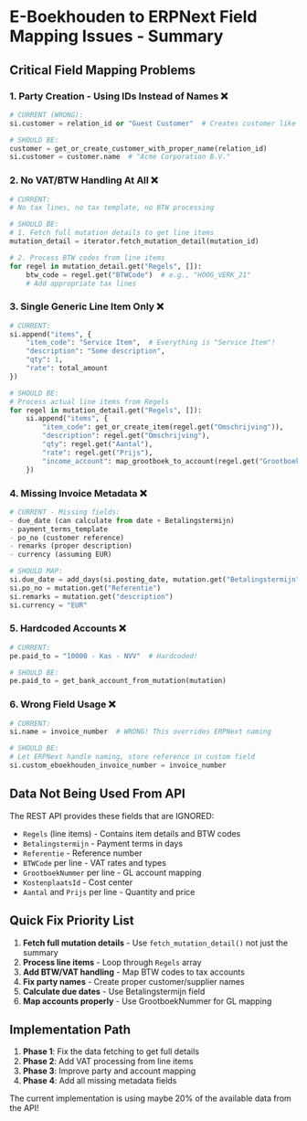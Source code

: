 # E-Boekhouden to ERPNext Field Mapping Issues - Summary

## Critical Field Mapping Problems

### 1. **Party Creation - Using IDs Instead of Names** ❌
```python
# CURRENT (WRONG):
si.customer = relation_id or "Guest Customer"  # Creates customer like "REL123"

# SHOULD BE:
customer = get_or_create_customer_with_proper_name(relation_id)
si.customer = customer.name  # "Acme Corporation B.V."
```

### 2. **No VAT/BTW Handling At All** ❌
```python
# CURRENT:
# No tax lines, no tax template, no BTW processing

# SHOULD BE:
# 1. Fetch full mutation details to get line items
mutation_detail = iterator.fetch_mutation_detail(mutation_id)

# 2. Process BTW codes from line items
for regel in mutation_detail.get("Regels", []):
    btw_code = regel.get("BTWCode")  # e.g., "HOOG_VERK_21"
    # Add appropriate tax lines
```

### 3. **Single Generic Line Item Only** ❌
```python
# CURRENT:
si.append("items", {
    "item_code": "Service Item",  # Everything is "Service Item"!
    "description": "Some description",
    "qty": 1,
    "rate": total_amount
})

# SHOULD BE:
# Process actual line items from Regels
for regel in mutation_detail.get("Regels", []):
    si.append("items", {
        "item_code": get_or_create_item(regel.get("Omschrijving")),
        "description": regel.get("Omschrijving"),
        "qty": regel.get("Aantal"),
        "rate": regel.get("Prijs"),
        "income_account": map_grootboek_to_account(regel.get("GrootboekNummer"))
    })
```

### 4. **Missing Invoice Metadata** ❌
```python
# CURRENT - Missing fields:
- due_date (can calculate from date + Betalingstermijn)
- payment_terms_template
- po_no (customer reference)
- remarks (proper description)
- currency (assuming EUR)

# SHOULD MAP:
si.due_date = add_days(si.posting_date, mutation.get("Betalingstermijn", 30))
si.po_no = mutation.get("Referentie")
si.remarks = mutation.get("description")
si.currency = "EUR"
```

### 5. **Hardcoded Accounts** ❌
```python
# CURRENT:
pe.paid_to = "10000 - Kas - NVV"  # Hardcoded!

# SHOULD BE:
pe.paid_to = get_bank_account_from_mutation(mutation)
```

### 6. **Wrong Field Usage** ❌
```python
# CURRENT:
si.name = invoice_number  # WRONG! This overrides ERPNext naming

# SHOULD BE:
# Let ERPNext handle naming, store reference in custom field
si.custom_eboekhouden_invoice_number = invoice_number
```

## Data Not Being Used From API

The REST API provides these fields that are IGNORED:
- `Regels` (line items) - Contains item details and BTW codes
- `Betalingstermijn` - Payment terms in days
- `Referentie` - Reference number
- `BTWCode` per line - VAT rates and types
- `GrootboekNummer` per line - GL account mapping
- `KostenplaatsId` - Cost center
- `Aantal` and `Prijs` per line - Quantity and price

## Quick Fix Priority List

1. **Fetch full mutation details** - Use `fetch_mutation_detail()` not just the summary
2. **Process line items** - Loop through `Regels` array
3. **Add BTW/VAT handling** - Map BTW codes to tax accounts
4. **Fix party names** - Create proper customer/supplier names
5. **Calculate due dates** - Use Betalingstermijn field
6. **Map accounts properly** - Use GrootboekNummer for GL mapping

## Implementation Path

1. **Phase 1**: Fix the data fetching to get full details
2. **Phase 2**: Add VAT processing from line items
3. **Phase 3**: Improve party and account mapping
4. **Phase 4**: Add all missing metadata fields

The current implementation is using maybe 20% of the available data from the API!
